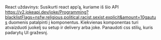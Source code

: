 React uždavinys:
Susikurti react app’ą, kuriame iš šio API
https://v2.jokeapi.dev/joke/Programming?blacklistFlags=nsfw,religious,political,racist,sexist,explicit&amount=10gautus
duomenis patalpinti į komponentus. Kiekvienas komponentas turi atvaizduoti juokelį su setup ir delivery arba joke.
Panaudoti css stilių, kuris padarytų UI gražesnį.

